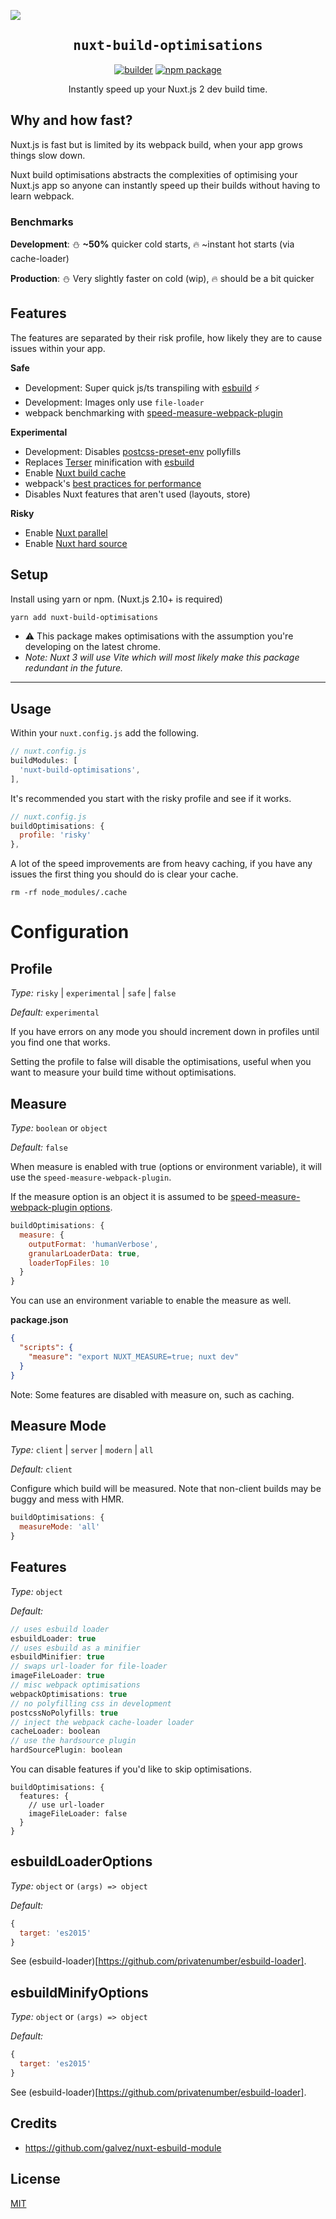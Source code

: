 ![](https://laravel-og.beyondco.de/Nuxt%20Build%20Optimisations.png?theme=light&packageManager=yarn+add&packageName=nuxt-build-optimisations&pattern=texture&style=style_1&description=Instantly+speed+up+your+Nuxt+2+build+time.&md=1&showWatermark=0&fontSize=100px&images=lightning-bolt)

<h2 align='center'><samp>nuxt-build-optimisations</samp></h2>

<p align="center">
  <a href="https://github.com/loonpwn/nuxt-build-optimisations/actions"><img src="https://github.com/loonpwn/nuxt-build-optimisations/workflows/ci/badge.svg" alt="builder"></a>
  <a href="https://npmjs.com/package/nuxt-build-optimisations"><img src="https://img.shields.io/npm/v/nuxt-build-optimisations.svg" alt="npm package"></a>
</p>

<p align='center'>Instantly speed up your Nuxt.js 2 dev build time.</p>


## Why and how fast?

Nuxt.js is fast but is limited by its webpack build, when your app grows things slow down.

Nuxt build optimisations abstracts the complexities of optimising your Nuxt.js app so anyone can instantly speed up their builds
without having to learn webpack.

### Benchmarks

**Development**: :snowman: **~50%** quicker cold starts, :fire: ~instant hot starts (via cache-loader)

**Production**: :snowman: Very slightly faster on cold (wip), :fire: should be a bit quicker

## Features

The features are separated by their risk profile, how likely they are to cause issues within your app.

**Safe**

- Development: Super quick js/ts transpiling with [esbuild](https://esbuild.github.io/) :zap:
- Development: Images only use `file-loader`
- webpack benchmarking with [speed-measure-webpack-plugin](https://github.com/stephencookdev/speed-measure-webpack-plugin)

**Experimental**
- Development: Disables [postcss-preset-env](https://github.com/csstools/postcss-preset-env) pollyfills
- Replaces [Terser](https://github.com/terser/terser) minification with [esbuild](https://esbuild.github.io/)
- Enable [Nuxt build cache](https://nuxtjs.org/docs/2.x/configuration-glossary/configuration-build#cache)
- webpack's [best practices for performance](https://webpack.js.org/guides/build-performance/)
- Disables Nuxt features that aren't used (layouts, store)

**Risky**
- Enable [Nuxt parallel](https://nuxtjs.org/docs/2.x/configuration-glossary/configuration-build#parallel)
- Enable [Nuxt hard source](https://nuxtjs.org/docs/2.x/configuration-glossary/configuration-build#hardsource)


## Setup

Install using yarn or npm. (Nuxt.js 2.10+ is required)

```bash
yarn add nuxt-build-optimisations
```

- :warning: This package makes optimisations with the assumption you're developing on the latest chrome.
- _Note: Nuxt 3 will use Vite which will most likely make this package redundant in the future._

---

## Usage

Within your `nuxt.config.js` add the following.

```js
// nuxt.config.js
buildModules: [
  'nuxt-build-optimisations',
],
```

It's recommended you start with the risky profile and see if it works.

```js
// nuxt.config.js
buildOptimisations: {
  profile: 'risky'
},
```

A lot of the speed improvements are from heavy caching, if you have any issues the first thing you should
do is clear your cache.

```shell
rm -rf node_modules/.cache
```

# Configuration

## Profile

*Type:* `risky` | `experimental` | `safe` | `false`

*Default:* `experimental`

If you have errors on any mode you should increment down in profiles until you find one that works.

Setting the profile to false will disable the optimisations, useful when you want to measure your build time without optimisations.


## Measure

*Type:* `boolean` or `object`

*Default:* `false`

When measure is enabled with true (options or environment variable), it will use the `speed-measure-webpack-plugin`.

If the measure option is an object it is assumed to be [speed-measure-webpack-plugin options](https://github.com/stephencookdev/speed-measure-webpack-plugin#options).

```js
buildOptimisations: {
  measure: {
    outputFormat: 'humanVerbose',
    granularLoaderData: true,
    loaderTopFiles: 10
  }
}
```

You can use an environment variable to enable the measure as well.

**package.json**

```json
{
  "scripts": {
    "measure": "export NUXT_MEASURE=true; nuxt dev"
  }
}
```

Note: Some features are disabled with measure on, such as caching.

## Measure Mode

*Type:* `client` | `server` | `modern` | `all`

*Default:* `client`

Configure which build will be measured. Note that non-client builds may be buggy and mess with HMR.

```javascript
buildOptimisations: {
  measureMode: 'all'
}
```

## Features

*Type:*  `object`

*Default:*
```js
// uses esbuild loader
esbuildLoader: true
// uses esbuild as a minifier
esbuildMinifier: true
// swaps url-loader for file-loader
imageFileLoader: true
// misc webpack optimisations
webpackOptimisations: true
// no polyfilling css in development
postcssNoPolyfills: true
// inject the webpack cache-loader loader
cacheLoader: boolean
// use the hardsource plugin
hardSourcePlugin: boolean
```

You can disable features if you'd like to skip optimisations.

```shell
buildOptimisations: {
  features: {
    // use url-loader
    imageFileLoader: false
  }
}
```

## esbuildLoaderOptions

*Type:*  `object` or `(args) => object`

*Default:*
```javascript
{
  target: 'es2015'
}
```

See (esbuild-loader)[https://github.com/privatenumber/esbuild-loader].

## esbuildMinifyOptions

*Type:*  `object` or `(args) => object`

*Default:*
```javascript
{
  target: 'es2015'
}
```

See (esbuild-loader)[https://github.com/privatenumber/esbuild-loader].

## Credits

- https://github.com/galvez/nuxt-esbuild-module

## License

[MIT](LICENSE)
